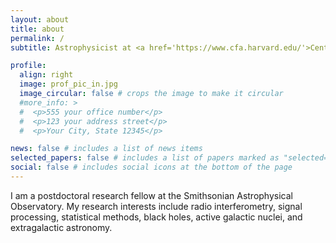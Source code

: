 ```yaml
---
layout: about
title: about
permalink: /
subtitle: Astrophysicist at <a href='https://www.cfa.harvard.edu/'>Center for Astrophysics | Harvard & Smithsonian</a> #. Address. Contacts. Motto. Etc.

profile:
  align: right
  image: prof_pic_in.jpg
  image_circular: false # crops the image to make it circular
  #more_info: >
  #  <p>555 your office number</p>
  #  <p>123 your address street</p>
  #  <p>Your City, State 12345</p>

news: false # includes a list of news items
selected_papers: false # includes a list of papers marked as "selected={true}"
social: false # includes social icons at the bottom of the page
---
```


I am a postdoctoral research fellow at the Smithsonian Astrophysical Observatory. My research interests include radio interferometry, signal processing, statistical methods, black holes, active galactic nuclei, and extragalactic astronomy.